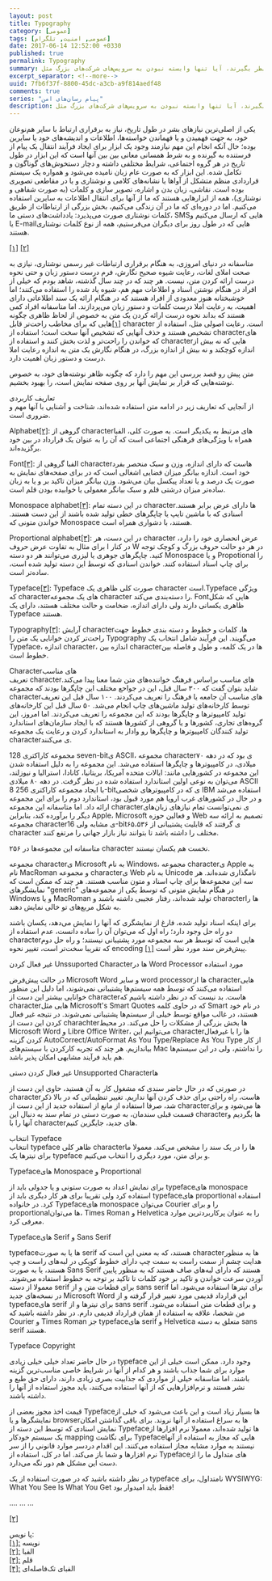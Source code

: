 ```yaml
---
layout: post
title: Typography
category: [عمومی]
tags: [عمومی, امنیت, تلگرام]
date: 2017-06-14 12:52:00 +0330
published: true
permalink: Typography
summary: انتخاب یک پیام رسان امن و مناسب همیشه برای عده‌ای جز دغدغه‌هاست و معمولا افراد نمی‌دانند که برای انتخاب این سرویس چه مواردی را باید در نظر بگیرند، آیا تنها وابسته نبودن به سرویس‌های شرکت‌های بزرگ مثل Facebook و Google کافی است؟ آیا opensource بودن نرم افزاری که قصد استفاده از آن را داریم متضمن امنیت آن سرویس خواهد شد؟ در این مجموعه قصد داریم تا با هم بررسی کنیم که چگونه می‌توانیم یک سرویس پیام رسان خوب و امن و مناسب برای نیازهای خودمان را پیدا کنیم؟
excerpt_separator: <!--more--> 
uuid: 7fb6f37f-8800-45dc-a3cb-a9f814aedf48
comments: true
series: "پیام رسان‌های امن"
description: انتخاب یک پیام رسان امن و مناسب همیشه برای عده‌ای جز دغدغه‌هاست و معمولا افراد نمی‌دانند که برای انتخاب این سرویس چه مواردی را باید در نظر بگیرند، آیا تنها وابسته نبودن به سرویس‌های شرکت‌های بزرگ مثل Facebook و Google کافی است؟ آیا opensource بودن نرم افزاری که قصد استفاده از آن را داریم متضمن امنیت آن سرویس خواهد شد؟ در این مجموعه قصد داریم تا با هم بررسی کنیم که چگونه می‌توانیم یک سرویس پیام رسان خوب و امن و مناسب برای نیازهای خودمان را پیدا کنیم؟
---
```

یکی از اصلی‌ترین نیازهای بشر در طول تاریخ، نیاز به برقراری ارتباط با سایر هم‌نوعان خود، به جهت فهمیدن و یا فهماندن خواسته‌ها، اطلاعات و اندیشه‌های خود یا سایرین بوده؛ حال آنکه انجام این مهم نیازمند وجود یک ابزار برای ایجاد فرآیند انتقال یک پیام از فرستنده به گیرنده و به شرط همسانی معانی بین بین آنها است که این ابزار در طول تاریخ در هر گروه اجتماعی، شرایط مختلفی داشته و دچار دستخوش‌های گوناگون و تکامل شده. این ابزار که به صورت عام زبان نامیده می‌شود و همواره یک سیستم قراردادی منظم متشکل از آواها یا نشانه‌های کلامی و نوشتاری و یا در مقاطعی تصویری بوده است. نقاشی، زبان بدن و اشاره، تصویر سازی و کلمات (به صورت شفاهی و نوشتاری)، همه از ابزارهایی هستند که ما از آنها برای انتقال اطلاعات به سایرین استفاده می‌کنیم. اما در دوره‌ای که ما در آن زندگی می‌کنیم، بخش بزرگی از ارتباطات از طریق کلمات نوشتاری صورت می‌پذیرد: یادداشت‌های دستی ما، SMSهایی که ارسال می‌کنیم و یا E-mailهایی که در طول روز برای دیگران می‌فرستیم، همه از نوع کلمات نوشتاری هستند.

<a id="footnote-ref-001" style="font-style: normal;" class="foot-note-reference" href="#footnote-001">[۱]</a>
<a id="footnote-ref-001" style="font-style: normal;" class="foot-note-reference" href="#footnote-001">[۲]</a>

متاسفانه در دنیای امروزی، به هنگام برقراری ارتباطات غیر رسمی نوشتاری، نیازی به صحت املای لغات، رعایت شیوه صحیح نگارش، فرم درست دستور زبان و حتی نحوه درست ارائه کردن متن، نیست. هر چند که در چند سال گذشته، شاهد بودم که خیلی از افراد در هنگام نوشتن اسناد و اطلاعات مهم هم، شیوه یاد شده را استفاده می‌کنند؛ اما خوشبختانه هنوز معدودی از افراد هستند که در هنگام ارائه یک سند اطلاعاتی دارای اهمیت، به رعایت املا درست کلمات و دستور زبان می‌پردازند. اما متاسفانه افراد کمی هستند که بداند نحوه درست ارائه کردن یک متن به خصوص از لحاظ ظاهری چگونه است. رعایت اصولی مثل، استفاده از <bdi class="ltr-direction">character</bdi>
<a id="footnote-ref-001" style="font-style: normal;" class="foot-note-reference" href="#footnote-001">[۱]</a>‌هایی که برای مخاطب راحت‌تر قابل تشخیص هستند و حذف آنهایی که تشخیص آنها سخت است؛ استفاده از character‌های که خواندن را راحت‌تر و لذت بخش کنند و استفاده از  character‌هایی که نه بیش از اندازه کوچکند و نه بیش از اندازه بزرگ، در هنگام نگارش یک متن به اندازه رعایت املا درست و دستور زبان اهمیت دارد.

متن پیش رو قصد بررسی این مهم را دارد که چگونه ظاهر نوشته‌های خود، به خصوص نوشته‌هایی که قرار بر نمایش آنها بر روی صفحه نمایش است، را بهبود بخشیم. 

<div class="post-inline-title">تعاریف کاربردی</div>
از آنجایی که تعاریف زیر در ادامه متن استفاده شده‌اند، شناخت و آشنایی با آنها مهم و ضروری است.

<span class="font-color-white"><bdi>Alphabet</bdi><a id="footnote-ref-001" style="font-style: normal;" class="foot-note-reference" href="#footnote-002">[۲]</a></span>: گروهی از character‌های مرتبط به یکدیگر است. به صورت کلی، الفبا همراه با ویژگی‌های فرهنگی اجتماعی است که آن را به عنوان یک قرارداد در بین خود برگزیده‌اند.

<span class="font-color-white"><bdi>Font</bdi><a id="footnote-ref-001" style="font-style: normal;" class="foot-note-reference" href="#footnote-003">[۳]</a></span>: الفبا گروهی از character‌هاست که دارای اندازه، وزن و سبک منحصر بفرد خود است. اندازه بیانگر میزان فضایی اشغالی است که در برای صفحه‌های نمایش به صورت یک درصد و یا تعداد پیکسل بیان می‌شود. وزن بیانگر میزان تاکید بر و یا به زبان ساده‌تر میزان درشتی قلم و سبک بیانگر معمولی یا خوابیده بودن قلم است.

<span class="font-color-white"><bdi>Monospace alphabet</bdi><a id="footnote-ref-001" style="font-style: normal;" class="foot-note-reference" href="#footnote-003">[۳]</a></span>: در این دسته تمام characterها دارای عرض برابر هستند. اسنادی که با ماشین تایپ یا چاپگرهای خطی تولید شده باشند از این دست هستند. خواندن متونی که Monospace هستند، با دشواری همراه است.

<span class="font-color-white"><bdi>Proportional alphabet</bdi><a id="footnote-ref-001" style="font-style: normal;" class="foot-note-reference" href="#footnote-003">[۳]</a></span>: در این دست، هر character عرض انحصاری خود را دارد، برای مثال به تفاوت عرض حروف <span class="font-color-white">I</span> در کنار <span class="font-color-white">W</span> در هر دو حالت حروف بزرگ و کوچک توجه کنید. چاپگرهای جوهری یا لیزری می‌توانند هر دو دسته Monospace و یا Propotional را برای چاپ اسناد استفاده کنند. خواندن اسنادی که توسط این دسته تولید شده است، ساده‌تر است.

<span class="font-color-white"><bdi>Typeface</bdi><a id="footnote-ref-001" style="font-style: normal;" class="foot-note-reference" href="#footnote-003">[۳]</a></span>: Typeface صورت کلی ظاهری یک character است.Typeface ویژگی که characterهای یک مجموعه character را دسته‌بندی می‌کند. Fontهایی که شکل ظاهری یکسانی دارند ولی دارای اندازه، ضخامت و حالت مختلف هستند، دارای یک Typeface هستند.

<span class="font-color-white"><bdi>Typography</bdi><a id="footnote-ref-001" style="font-style: normal;" class="foot-note-reference" href="#footnote-003">[۳]</a></span>: آرایش characterها، کلمات و خطوط و دسته بندی خطوط جهت راحت‌تر کردن خوانایی یک متن را Typography می‌گویند. این فرِآیند شامل انتخاب یک Typeface، اندازه character، اندازه بین characterها در یک کلمه، و طول و فاصله بین خطوط است.

<div class="post-inline-title">Characterهای مناسب</div>
تعریف <span class="font-color-white">characterهای مناسب</span> براساس فرهنگ خواننده‌های متن شما معنا پیدا می‌کند. شاید بتوان گفت که ۳۰۰ سال قبل، این در جواحع مختلف این چاپگرها بودند که مجموعه characterهای مناسب آن جامعه یا فرهنگ را تعریف می‌کردند. ۱۰۰ سال قبل این تعریف توسط کارخانه‌های تولید ماشین‌های چاپ انجام می‌شد. ۵۰ سال قبل این کارخانه‌های تولید کامپیوترها و چاپگرها بودند که این مجموعه را تعریف می‌کردند. اما امروز، این گروه‌های تجاری، کشورها و یا گروهی از کشورها هستند که با ایجاد سازمان‌های استاندارد تولید کنندگان کامپیوترها و چاپگرها رو وادار به استاندارد کردن و رعایت یک مجموعه characterی می‌کنند.

مجموعه کاراکتری 128 seven-bitی ASCII، مجموعه characterی بود که در دهه ۷۰ میلادی، در کامپیوترها و چاپگرها استفاده می‌شد. این مجموعه را به دلیل استفاده شدن این مجموعه در کشورهایی مانند: ایالات متحده آمریکا، بریتانیا، کانادا، استرالیا و نیوزلند، می‌توان به نوعی اولین استاندارد استفاده شده در نظر گرفت. در دهه ۸۰ میلادی ASCII با ایجاد مجموعه کاراکتری 256 8-bitی که در کامپیوترهای شخصی IBM استفاده می‌شد و در حال در کشورهای غرب اروپا هم مورد قبول بود، استاندارد دوم را برای این مجموعه ارائه داد. اما متاسفانه این مجموعه characterی نمی‌توانست تمام نیازهای زبان‌های دیگر را برآورده کند، بنابراین Apple، Microsoft و فعالین حوزه Web تصمیم به ارائه سه مجموعه characterی مشابه ولی 16-bitی گرفتند که قابلیت پشتیبانی از ۶۵،۵۳۶ character مختلف را داشته باشد تا بتوانند نیاز بازار جهانی را مرتفع کنند.

متاسفانه این مجموعه‌ها در ۲۵۶ character نخست هم یکسان نیستند. 

مجموعه characterی Microsoft به نام <span class="font-color-white">Windows</span>، مجموعه characterی Apple به نام <span class="font-color-white">MacRoman</span> و مجموعه characterی Web به نام <span class="font-color-white">Unicode</span> نامگذاری شده‌اند. هر سه این مجموعه‌ها برای چاپ اسناد و متون مناسب هستند. هر چند که ممکن است که نمایشگرهای "generic" در هنگام نمایش متونی که توسط یکی از مجموعه‌های Windows و یا MacRoman تولید شده‌اند، رفتار عجیبی داشته باشند و characterها را به شکل مربع‌های تو خالی نمایش دهند.

برای اینکه اسناد تولید شده، فارغ از نمایشگری که آنها را نمایش می‌دهد، یکسان باشند دو راه حل وجود دارد؛ راه اول که می‌توان آن را ساده دانست، عدم استفاده از characterهایی است که توسط هر سه مجموعه مورد پشتیبانی نیستند؛ و راه حل دوم که تقریبا سخت‌تر است، تغییر نحوه encoding <a id="footnote-ref-001" style="font-style: normal;" class="foot-note-reference" href="#footnote-001">[۱]</a> پیش‌فرض سند مورد نظر است.

غیر فعال کردن Unssuported Characterها در Word Processor مورد استفاده

در حالت پیش‌فرض Microsoft Word و سایر word processorها از characterهایی استفاده می‌کنند که توسط همه سیستم‌ها پشتیبانی نمی‌شوند، اما دلیل این منظور خوانایی بیشتر این دست از characterهاست. بد نیست که در نظر داشته باشیم که characterهایی مثل Microsoft's Smart Quotes که در حاوی کلمه Smart در نام خود هستند، در غالب مواقع توسط خیلی از سیستم‌ها پشتیبانی نمی‌شوند. در نتیجه غیر فعال کردن این دست از charachterها بخش بزرگی از مشکلات را حل می‌کند. در محیط Microsoft Word و Libre Office Writer، می‌توانیم این characterها را با غیرفعال کردن گزینه <span class="font-color-white">AutoCorrect/AutoFormat As You Type/Replace As You Type</span> از کار بیاندازیم. هر چند که تجربه کارکردن با سیستم‌های Mac را نداشتم، ولی در این سیستم‌ها هم باید فرآیند مشابهی امکان پذیر باشد.

غیر فعال کردن دستی Unsupported Characterها

در صورتی که در حال حاضر سندی که مشغول کار به آن هستید، حاوی این دست از characterهاست، راه راحتی برای حذف کردن آنها نداریم. تغییر تنظیماتی که در بالا ذکر شد، صرفا استفاده از مانع از استفاده جدید از این دست از characterها می‌شود و برای قسمت قبلی سندمان، به صورت دستی در تمام سند به دنبال این characterها بگردیم و آنها را با characterهای جدید، جایگزین کنیم.

<div class="post-inline-title">انتخاب Typeface</div> 
انتخاب typeface ظاهر کلی characterها را در یک سند را مشخص می‌کند. معمولا ما برای تیترها یک typeface و برای متن، مورد دیگری را انتخاب می‌کنیم.

Typefaceهای Monospace و Proportional

برای نمایش اعداد به صورت ستونی و یا جدولی باید از typefaceهای monospace استفاده کرد ولی تقریبا برای هر کار دیگری باید از typefaceهای proportional استفاده کرد. در خانواده Typefaceهای monospace می‌توان Courier را و برای proportionalها می‌توان، Times Roman و Helvetica را به عنوان پرکاربردترین موارد معرفی کرد.

Typefaceهای Serif و Sans Serif

typefaceها یا به صورت serif هستند، که به معنی این است که characterها به منظور هدایت چشم از سمت راست به سمت چپ دارای خطوط کوپکی در لبه‌های راست و چپ هستند، یا به صورت Sans Serif هستند که دارای لبه‌های صاف هستند که به منظور پایین آوردن سرعت خواندن و تاکید بر خود کلمات تا تاکید بر توجه به خطوط استفاده می‌شوند. معمولا از دسته serif برای قطعات متن و از sans serif برای تیترها استفاده می‌شود. اما در نسخه‌های جدید Microsoft Word این قرارداد قدیمی مورد تغییر قرار گرفته و از typefaceهای serif برای تیترها و از sans serif و برای قطعات متن استفاده می‌شود. من شخصا، علاقه به استفاده از همان قرارداد قدیمی دارم. در نظر داشته باشید که Courier و Times Roman جز typefaceهای serif و Helvetica متعلق به دسته sans serif هستند.

Typeface Copyright

در حال حاضر تعداد خیلی خیلی زیادی typeface وجود دارد. ممکن است خیلی از این موارد برای شما جذاب باشند و هر کدام از آنها در شرایط خاصی مناسب‌ترین گزینه باشند. اما متاسفانه خیلی از مواردی که جذابیت بصری زیادی دارند، دارای حق طبع و نشر هستند و نرم‌افزارهایی که از آنها استفاده می‌کنند، باید مجوز استفاده از آنها را داشته باشند.

قیمت اخذ مجوز بعضی از Typefaceها بسیار زیاد است و این باعث می‌شود که خیلی از نمایشگرها و یا browserها به سراغ استفاده از آنها نروند. برای باقی گذاشتن امکان نمایش اسنادی که توسط این دسته از Typefaceها تولید شده‌اند، معمولا نرم افزارها از یک سیستم خودکار mapping برای نگاشت Typefaceهایی که مجاز به استفاده از آنها نیستند به موارد مشابه مجاز استفاده می‌کنند. این اقدام دردسر موارد قانونی را از سر نرم افزارها و شما باز می‌کند. اما در کل، استفاده از Typefaceهای متداول ما را از دست این مشکل هم دور نگه می‌دارد.

<p><blackquote class="warning">
در نظر داشته باشید که در صورت استفاده از یک typeface نامتداول، برای WYSIWYG: What You See Is What You Get فقط باید امیدوار بود!
</blackquote></p>


....
...
...

<a id="footnote-ref-001" style="font-style: normal;" class="foot-note-reference" href="#footnote-001">[۲]</a>

<div class="foot-note-header">پا نویس:</div>
<span id="footnote-001" class="foot-note"><a href="#footnote-ref-001">[۱]:</a> نویسه</span><br>
<span id="footnote-002" class="foot-note"><a href="#footnote-ref-002">[۲]:</a> الفبا</span><br>
<span id="footnote-003" class="foot-note"><a href="#footnote-ref-003">[۳]:</a> قلم</span><br>
<span id="footnote-004" class="foot-note"><a href="#footnote-ref-004">[۴]:</a> الفبای تک‌فاصله‌ای</span><br>
